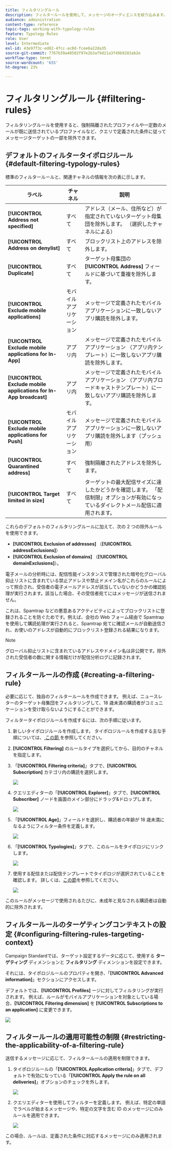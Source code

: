 ```yaml
---
title: フィルタリングルール
description: フィルタールールを使用して、メッセージのオーディエンスを絞り込みます。
audience: administration
content-type: reference
topic-tags: working-with-typology-rules
feature: Typology Rules
role: User
level: Intermediate
exl-id: 43e97f3c-ed82-4fcc-ac0d-fcee6a22da35
source-git-commit: 7767b39a48502f97e2b3af9d21a3f49b9283ab2e
workflow-type: tm+mt
source-wordcount: '655'
ht-degree: 23%

---
```


# フィルタリングルール {#filtering-rules}

フィルタリングルールを使用すると、強制隔離されたプロファイルや一定数のメールが既に送信されているプロファイルなど、クエリで定義された条件に従ってメッセージターゲットの一部を除外できます。

## デフォルトのフィルタータイポロジルール {#default-filtering-typology-rules}

標準のフィルタールールと、関連チャネルの情報を次の表に示します。

| ラベル | チャネル | 説明 |
| ---------|----------|---------|
| **[!UICONTROL Address not specified]** | すべて | アドレス（メール、住所など）が指定されていないターゲット母集団を除外します。 （選択したチャネルによる） |
| **[!UICONTROL Address on denylist]** | すべて | ブロックリスト上のアドレスを除外します。 |
| **[!UICONTROL Duplicate]** | すべて | ターゲット母集団の **[!UICONTROL Address]** フィールドに基づいて重複を除外します。 |
| **[!UICONTROL Exclude mobile applications]** | モバイルアプリケーション | メッセージで定義されたモバイルアプリケーションに一致しないアプリ購読を除外します。 |
| **[!UICONTROL Exclude mobile applications for In-App]** | アプリ内 | メッセージで定義されたモバイルアプリケーション （アプリ内テンプレート）に一致しないアプリ購読を除外します。 |
| **[!UICONTROL Exclude mobile applications for In-App broadcast]** | アプリ内 | メッセージで定義されたモバイルアプリケーション （アプリ内ブロードキャストテンプレート）に一致しないアプリ購読を除外します。 |
| **[!UICONTROL Exclude mobile applications for Push]** | モバイルアプリケーション | メッセージで定義されたモバイルアプリケーションに一致しないアプリ購読を除外します（プッシュ用） |
| **[!UICONTROL Quarantined address]** | すべて | 強制隔離されたアドレスを除外します。 |
| **[!UICONTROL Target limited in size]** | すべて | ターゲットの最大配信サイズに達したかどうかを確認します。 「配信制限」オプションが有効になっているダイレクトメール配信に適用されます。 |

これらのデフォルトのフィルタリングルールに加えて、次の 2 つの除外ルールを使用できます。

* **[!UICONTROL Exclusion of addresses]** （**[!UICONTROL addressExclusions]**）
* **[!UICONTROL Exclusion of domains]** （**[!UICONTROL domainExclusions]**）。

電子メールの分析時には、配信性能インスタンスで管理された暗号化グローバル抑止リストに含まれている禁止アドレスや禁止ドメイン名がこれらのルールによって照合され、受信者の電子メールアドレスが該当していないかどうかの確認処理が実行されます。該当した場合、その受信者宛てにはメッセージが送信されません。

これは、Spamtrap などの悪意あるアクティビティによってブロックリストに登録されることを防ぐためです。例えば、会社の Web フォーム経由で Spamtrap を使用して購読処理が実行されると、Spamtrap 宛てに確認メールが自動送信され、お使いのアドレスが自動的にブロックリスト登録される結果になります。

>[!NOTE]
>
>グローバル抑止リストに含まれているアドレスやドメイン名は非公開です。除外された受信者の数に関する情報だけが配信分析ログに記録されます。

## フィルタールールの作成 {#creating-a-filtering-rule}

必要に応じて、独自のフィルタールールを作成できます。 例えば、ニュースレターのターゲット母集団をフィルタリングして、18 歳未満の購読者がコミュニケーションを受け取らないようにすることができます。

フィルタータイポロジルールを作成するには、次の手順に従います。

1. 新しいタイポロジルールを作成します。 タイポロジルールを作成する主な手順については、[ この節 ](../../sending/using/managing-typology-rules.md) を参照してください。

1. **[!UICONTROL Filtering]** のルールタイプを選択してから、目的のチャネルを指定します。

1. 「**[!UICONTROL Filtering criteria]**」タブで、**[!UICONTROL Subscription]** カテゴリ内の購読を選択します。

   ![](assets/typology_create-rule-subscription.png)

1. クエリエディターの「**[!UICONTROL Explorer]**」タブで、**[!UICONTROL Subscriber]** ノードを画面のメイン部分にドラッグ&amp;ドロップします。

   ![](assets/typology_create-rule-subscriber.png)

1. 「**[!UICONTROL Age]**」フィールドを選択し、購読者の年齢が 18 歳未満になるようにフィルター条件を定義します。

   ![](assets/typology_create-rule-age.png)

1. 「**[!UICONTROL Typologies]**」タブで、このルールをタイポロジにリンクします。

   ![](assets/typology_create-rule-typology.png)

1. 使用する配信または配信テンプレートでタイポロジが選択されていることを確認します。 詳しくは、[この節](../../sending/using/managing-typologies.md#applying-typologies-to-messages)を参照してください。

   ![](assets/typology_template.png)

このルールがメッセージで使用されるたびに、未成年と見なされる購読者は自動的に除外されます。

## フィルタールールのターゲティングコンテキストの設定 {#configuring-filtering-rules-targeting-context}

Campaign Standardでは、ターゲット設定するデータに応じて、使用する **ターゲティング** ディメンションと **フィルタリング** ディメンションを設定できます。

それには、タイポロジルールのプロパティを開き、「**[!UICONTROL Advanced information]**」セクションにアクセスします。

デフォルトでは、**[!UICONTROL Profiles]** ージに対してフィルタリングが実行されます。 例えば、ルールがモバイルアプリケーションを対象としている場合、**[!UICONTROL Filtering dimension]** を **[!UICONTROL Subscriptions to an application]** に変更できます。

![](assets/typology_rule-order_2.png)

## フィルタールールの適用可能性の制限 {#restricting-the-applicability-of-a-filtering-rule}

送信するメッセージに応じて、フィルタールールの適用を制限できます。

1. タイポロジルールの「**[!UICONTROL Application criteria]**」タブで、デフォルトで有効になっている「**[!UICONTROL Apply the rule on all deliveries]**」オプションのチェックを外します。

   ![](assets/typology_limit.png)

1. クエリエディターを使用してフィルターを定義します。 例えば、特定の単語でラベルが始まるメッセージや、特定の文字を含む ID のメッセージにのみルールを適用できます。

   ![](assets/typology_limit-rule.png)

この場合、ルールは、定義された条件に対応するメッセージにのみ適用されます。
